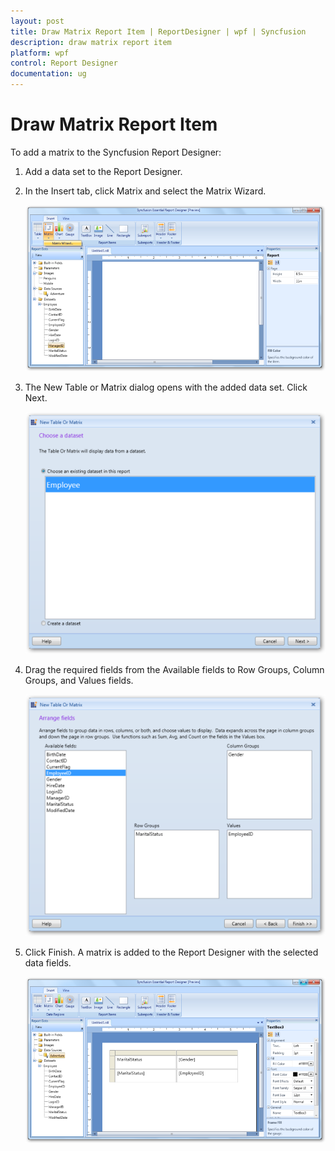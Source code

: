 ```yaml
---
layout: post
title: Draw Matrix Report Item | ReportDesigner | wpf | Syncfusion
description: draw matrix report item
platform: wpf
control: Report Designer
documentation: ug
---
```


# Draw Matrix Report Item

To add a matrix to the Syncfusion Report Designer:

1. Add a data set to the Report Designer.

2. In the Insert tab, click Matrix and select the Matrix Wizard.

   ![](Draw-Matrix-Report-Item_images/Draw-Matrix-Report-Item_img1.png)

3. The New Table or Matrix dialog opens with the added data set. Click Next.

   ![](Draw-Matrix-Report-Item_images/Draw-Matrix-Report-Item_img2.png)

4. Drag the required fields from the Available fields to Row Groups, Column Groups, and Values fields.

   ![](Draw-Matrix-Report-Item_images/Draw-Matrix-Report-Item_img3.png)

5. Click Finish. A matrix is added to the Report Designer with the selected data fields.

   ![](Draw-Matrix-Report-Item_images/Draw-Matrix-Report-Item_img4.png)



